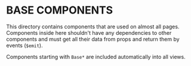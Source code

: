 # BASE COMPONENTS

This directory contains components that are used on almost all pages. Components inside here shouldn't have any dependencies to other components and must get all their data from props and return them by events (`$emit`).

Components starting with `Base*` are included automatically into all views.

